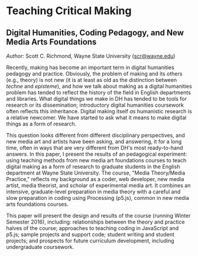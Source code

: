 # Teaching Critical Making
##  Digital Humanities, Coding Pedagogy, and New Media Arts Foundations

*Author*: Scott C. Richmond, Wayne State University (scr@wayne.edu)

Recently, making has become an important term in digital humanities pedagogy and practice. Obviously, the problem of making and its others (e.g., theory) is not new (it is at least as old as the distinction between *techne* and *episteme*), and how we talk about making as a digital humanities problem has tended to reflect the history of the field in English departments and libraries. What digital things we make in DH has tended to be tools for research or its dissemination; introductory digital humanities coursework often reflects this inheritance. Digital making itself *as* humanistic research is a relative newcomer. We have started to ask what it means to make digital things as a form of research.

This question looks different from different disciplinary perspectives, and new media art and artists have been asking, and answering, it for a long time, often in ways that are very different from DH's most ready-to-hand answers. In this paper, I present the results of an pedagogical experiment: using teaching methods from new media art foundations courses to teach digital making as a form of research to graduate students in the English department at Wayne State University. The course, "Media Theory/Media Practice," reflects my background as a coder, web developer, new media artist, media theorist, and scholar of experimental media art. It combines an intensive, graduate-level preparation in media theory with a careful and slow preparation in coding using Processing (p5.js), common in new media arts foundations courses.

This paper will present the design and results of the course (running Winter Semester 2016), including: relationships between the theory and practice halves of the course; approaches to teaching coding in JavaScript and p5.js; sample projects and support code; student writing and student projects; and prospects for future curriculum development, including undergraduate coursework.
